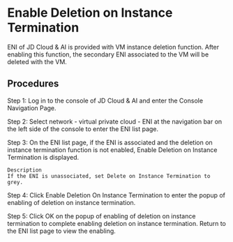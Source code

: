 # Enable Deletion on Instance Termination

ENI of JD Cloud & AI is provided with VM instance deletion function. After enabling this function, the secondary ENI associated to the VM will be deleted with the VM.

## Procedures

Step 1: Log in to the console of JD Cloud & AI and enter the Console Navigation Page.

Step 2: Select network - virtual private cloud - ENI at the navigation bar on the left side of the console to enter the ENI list page.

Step 3: On the ENI list page, if the ENI is associated and the deletion on instance termination function is not enabled, Enable Deletion on Instance Termination is displayed.

	Description
	If the ENI is unassociated, set Delete on Instance Termination to grey.

Step 4: Click Enable Deletion On Instance Termination to enter the popup of enabling of deletion on instance termination.

Step 5: Click OK on the popup of enabling of deletion on instance termination to complete enabling deletion on instance termination. Return to the ENI list page to view the enabling.


